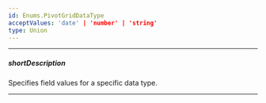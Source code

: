 ```yaml
---
id: Enums.PivotGridDataType
acceptValues: 'date' | 'number' | 'string'
type: Union
---
```

---
##### shortDescription
Specifies field values for a specific data type.

---
<!--
PivotGridDataSourceOptions.fields.dataType(/api-reference/30 Data Layer/PivotGridDataSource/1 Configuration/fields/dataType.md)(ui/pivot_grid/data_source.d.ts)
-->